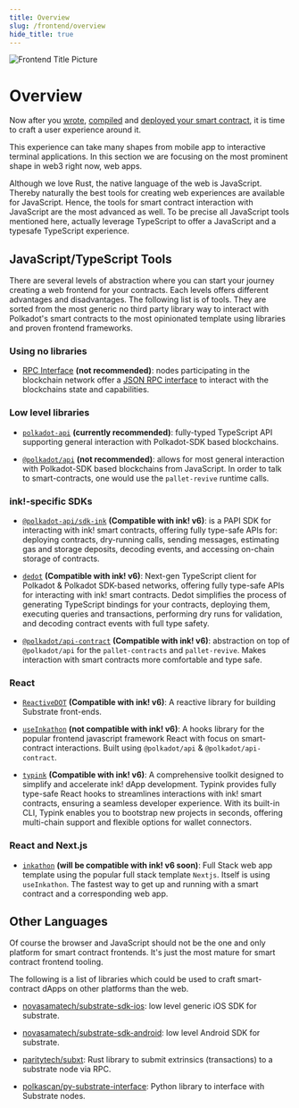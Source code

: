 ```yaml
---
title: Overview
slug: /frontend/overview
hide_title: true
---
```


![Frontend Title Picture](/img/title/frontend.svg)

# Overview

Now after you [wrote](../getting-started/creating.md), [compiled](../getting-started/compiling.md) and [deployed your smart contract](../getting-started/deploying.md), it is time to craft a user experience around it.

This experience can take many shapes from mobile app to interactive terminal applications. In this section we are focusing on the most prominent shape in web3 right now, web apps.

Although we love Rust, the native language of the web is JavaScript. Thereby naturally the best tools for creating web experiences are available for JavaScript. Hence, the tools for smart contract interaction with JavaScript are the most advanced as well. To be precise all JavaScript tools mentioned here, actually leverage TypeScript to offer a JavaScript and a typesafe TypeScript experience.

## JavaScript/TypeScript Tools

There are several levels of abstraction where you can start your journey creating a web frontend for your contracts. Each levels offers different advantages and disadvantages. The following list is of tools. They are sorted from the most generic no third party library way to interact with Polkadot's smart contracts to the most opinionated template using libraries and proven frontend frameworks.

### Using no libraries

- [RPC Interface](https://wiki.polkadot.network/docs/build-node-interaction) **(not recommended)**: nodes participating in the blockchain network offer a [JSON RPC interface](https://www.jsonrpc.org/) to interact with the blockchains state and capabilities.

### Low level libraries

- [`polkadot-api`](https://papi.how/getting-started) **(currently recommended)**: fully-typed TypeScript API supporting general interaction with Polkadot-SDK based blockchains.

- [`@polkadot/api`](https://polkadot.js.org/docs/api) **(not recommended)**: allows for most general interaction with Polkadot-SDK based blockchains from JavaScript. In order to talk to smart-contracts, one would use the `pallet-revive` runtime calls.

### ink!-specific SDKs

- [`@polkadot-api/sdk-ink`](https://papi.how/sdks/ink-sdk) **(Compatible with ink! v6)**: is a PAPI SDK for interacting with ink! smart contracts, offering fully type-safe APIs for: deploying contracts, dry-running calls, sending messages, estimating gas and storage deposits, decoding events, and accessing on-chain storage of contracts.

- [`dedot`](https://docs.dedot.dev/ink-smart-contracts/intro) **(Compatible with ink! v6)**: Next-gen TypeScript client for Polkadot & Polkadot SDK-based networks, offering fully type-safe APIs for interacting with ink! smart contracts. Dedot simplifies the process of generating TypeScript bindings for your contracts, deploying them, executing queries and transactions, performing dry runs for validation, and decoding contract events with full type safety.

- [`@polkadot/api-contract`](https://polkadot.js.org/docs/api-contract) **(Compatible with ink! v6)**: abstraction on top of `@polkadot/api` for the `pallet-contracts` and `pallet-revive`. Makes interaction with smart contracts more comfortable and type safe.

### React

- [`ReactiveDOT`](https://reactivedot.dev/) **(Compatible with ink! v6)**: A reactive library for building Substrate front-ends.

- [`useInkathon`](https://github.com/scio-labs/use-inkathon) **(not compatible with ink! v6)**: A hooks library for the popular frontend javascript framework React with focus on smart-contract interactions. Built using `@polkadot/api` & `@polkadot/api-contract`.

- [`typink`](https://docs.dedot.dev/typink) **(Compatible with ink! v6)**: A comprehensive toolkit designed to simplify and accelerate ink! dApp development. Typink provides fully type-safe React hooks to streamlines interactions with ink! smart contracts, ensuring a seamless developer experience. With its built-in CLI, Typink enables you to bootstrap new projects in seconds, offering multi-chain support and flexible options for wallet connectors.

### React and Next.js

- [`inkathon`](https://github.com/scio-labs/inkathon) **(will be compatible with ink! v6 soon)**: Full Stack web app template using the popular full stack template `Nextjs`. Itself is using `useInkathon`. The fastest way to get up and running with a smart contract and a corresponding web app.

## Other Languages

Of course the browser and JavaScript should not be the one and only platform for smart contract frontends. It's just the most mature for smart contract frontend tooling.

The following is a list of libraries which could be used to craft smart-contract dApps on other platforms than the web.

- [novasamatech/substrate-sdk-ios](https://github.com/novasamatech/substrate-sdk-ios): low level generic iOS SDK for substrate.

- [novasamatech/substrate-sdk-android](https://github.com/novasamatech/substrate-sdk-android): low level Android SDK for substrate.

- [paritytech/subxt](https://github.com/paritytech/subxt): Rust library to submit extrinsics (transactions) to a substrate node via RPC.

- [polkascan/py-substrate-interface](https://github.com/polkascan/py-substrate-interface/blob/master/docs/usage/ink-contract-interfacing.md): Python library to interface with Substrate nodes.
